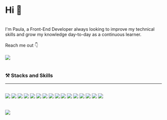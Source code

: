 <h1>Hi 👋</h1>
<br>
I'm Paula, a Front-End Developer always looking to improve my technical skills and grow my knowledge day-to-day as a continuous learner.
<br>
<br>
Reach me out 👇
<br>
<br>
<a href="https://www.linkedin.com/in/paula-hage-b07a3068/" target="_blank">
  <img src="https://img.shields.io/badge/LinkedIn-0077B5?style=for-the-badge&logo=linkedin&logoColor=white" />
</a>
<br>
<br>
<h3>⚒️ Stacks and Skills</h3>
<hr>
<br>
<span><img src="https://img.shields.io/badge/HTML5-E34F26?style=for-the-badge&logo=html5&logoColor=white" /> <span/>
<img src="https://img.shields.io/badge/CSS3-1572B6?style=for-the-badge&logo=css3&logoColor=white" />
<img src="https://img.shields.io/badge/JavaScript-323330?style=for-the-badge&logo=javascript&logoColor=F7DF1E" />
<img src="https://img.shields.io/badge/TypeScript-007ACC?style=for-the-badge&logo=typescript&logoColor=white" />  
<img src="https://img.shields.io/badge/React-20232A?style=for-the-badge&logo=react&logoColor=61DAFB" />
<img src="https://img.shields.io/badge/React_Router-CA4245?style=for-the-badge&logo=react-router&logoColor=white" />  
<img src="https://img.shields.io/badge/Redux-593D88?style=for-the-badge&logo=redux&logoColor=white" />
<img src="https://img.shields.io/badge/Angular-DD0031?style=for-the-badge&logo=angular&logoColor=white" />  
<!-- <img src="https://img.shields.io/badge/Node.js-339933?style=for-the-badge&logo=nodedotjs&logoColor=white" /> -->
<img src="	https://img.shields.io/badge/npm-CB3837?style=for-the-badge&logo=npm&logoColor=white" />  
<img src="https://img.shields.io/badge/GIT-E44C30?style=for-the-badge&logo=git&logoColor=white" /> 
<img src="	https://img.shields.io/badge/TypeScript-007ACC?style=for-the-badge&logo=typescript&logoColor=white" />
<!-- <img src="https://img.shields.io/badge/Jest-C21325?style=for-the-badge&logo=jest&logoColor=white" /> -->
<img src="https://img.shields.io/badge/Material%20UI-007FFF?style=for-the-badge&logo=mui&logoColor=white" />
<img src="https://img.shields.io/badge/Sass-CC6699?style=for-the-badge&logo=sass&logoColor=white" />
<img src="https://img.shields.io/badge/styled--components-DB7093?style=for-the-badge&logo=styled-components&logoColor=white"/>  
<img src="https://img.shields.io/badge/Bootstrap-563D7C?style=for-the-badge&logo=bootstrap&logoColor=white" />  
<img src="https://img.shields.io/badge/Postman-FF6C37?style=for-the-badge&logo=Postman&logoColor=white" />
<br> 
<br> 
<br>   
<img  src="https://github-readme-stats.vercel.app/api?username=paulahage" />


  
  

  







